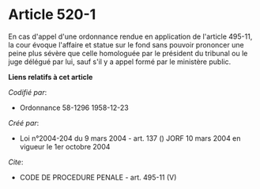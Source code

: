 # Article 520-1

En cas d'appel d'une ordonnance rendue en application de l'article 495-11, la cour évoque l'affaire et statue sur le fond
sans pouvoir prononcer une peine plus sévère que celle homologuée par le président du tribunal ou le juge délégué par lui,
sauf s'il y a appel formé par le ministère public.

**Liens relatifs à cet article**

_Codifié par_:

  - Ordonnance 58-1296 1958-12-23

_Créé par_:

  - Loi n°2004-204 du 9 mars 2004 - art. 137 () JORF 10 mars 2004 en vigueur le 1er octobre 2004

_Cite_:

  - CODE DE PROCEDURE PENALE - art. 495-11 (V)
